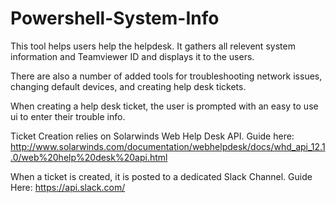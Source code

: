 # Powershell-System-Info
This tool helps users help the helpdesk. It gathers all relevent system information and Teamviewer ID and displays it to the  users. 
	
There are also a number of added tools for troubleshooting network issues, changing default devices, and creating help desk tickets. 
	
When creating a help desk ticket, the user is prompted with an easy to use ui to enter their trouble info.

Ticket Creation relies on Solarwinds Web Help Desk API. Guide here: 
http://www.solarwinds.com/documentation/webhelpdesk/docs/whd_api_12.1.0/web%20help%20desk%20api.html

When a ticket is created, it is posted to a dedicated Slack Channel. Guide Here: https://api.slack.com/
